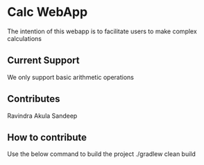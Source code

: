 # Calc WebApp
The intention of this webapp is to facilitate users to make complex calculations

## Current Support
We only support basic arithmetic operations

## Contributes
Ravindra Akula
Sandeep

## How to contribute
Use the below command to build the project
    ./gradlew clean build